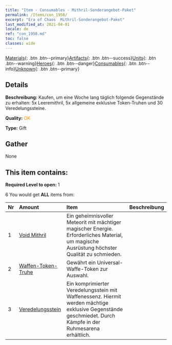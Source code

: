 ```yaml
---
title: "Item - Consumables - Mithril-Sonderangebot-Paket"
permalink: /Items/con_1958/
excerpt: "Era of Chaos  Mithril-Sonderangebot-Paket"
last_modified_at: 2021-04-01
locale: de
ref: "con_1958.md"
toc: false
classes: wide
---
```

 [Materials](/de/Items/){: .btn .btn--primary}[Artifacts](/de/Items/Artifacts/){: .btn .btn--success}[Units](/de/Items/Units/){: .btn .btn--warning}[Heroes](/de/Items/Heroes/){: .btn .btn--danger}[Consumables](/de/Items/Consumables/){: .btn .btn--info}[Unknown](/de/Items/Unknown/){: .btn .btn--primary}

## Details
 **Beschreibung:** Kaufen, um eine Woche lang täglich folgende Gegenstände zu erhalten: 5x Leeremithril, 5x allgemeine exklusive Token-Truhen und 30 Veredelungssteine.

 **Quality:** <span style="color: #FF8C00">OK</span>

 **Type:** Gift

## Gather

  None

## This item contains:

 **Required Level to open:** 1

 6 You would get **ALL** items  from:

  | Nr | Amount |     Item    | Beschreibung |
  |:---|:-------|:------------|:-----------:|
  | 1 | [Void Mithril](/de/Items/con_817/) | Ein geheimnisvoller Meteorit mit mächtiger magischer Energie. Erforderliches Material, um magische Ausrüstung höchster Qualität zu schmieden. | 
  | 2 | [Waffen-Token-Truhe](/de/Items/con_1367/) | Gewährt ein Universal-Waffe-Token zur Auswahl. | 
  | 3 | [Veredelungsstein](/de/Items/con_814/) | Ein komprimierter Veredelungsstein mit Waffenessenz. Hiermit werden mächtige exklusive Gegenstände geschmiedet. Durch Kämpfe in der Ruhmesarena erhältlich. | 
